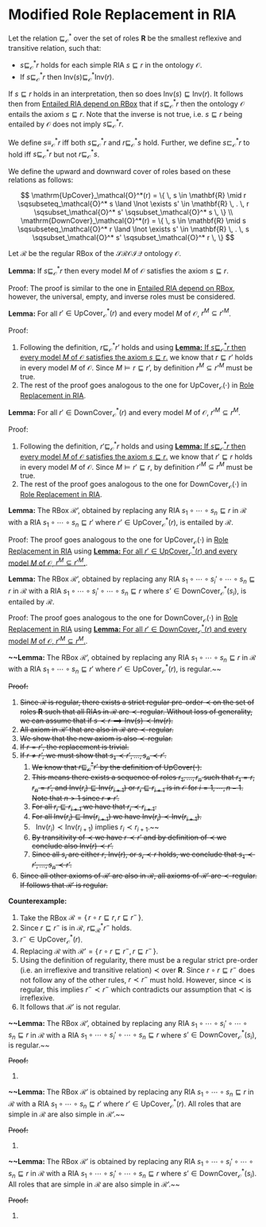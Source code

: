 # Modified Role Replacement in RIA

Let the relation $\sqsubseteq_\mathcal{O}^*$ over the set of roles $\mathbf{R}$ be the smallest reflexive and transitive relation, such that:

- $s \sqsubseteq_\mathcal{O}^* r$ holds for each simple RIA $s \sqsubseteq r$ in the ontology $\mathcal{O}$.
- If $s \sqsubseteq_\mathcal{O}^* r$ then $\mathrm{Inv}(s) \sqsubseteq_\mathcal{O}^* \mathrm{Inv}(r)$.

If $s \sqsubseteq r$ holds in an interpretation, then so does $\mathrm{Inv}(s) \sqsubseteq \mathrm{Inv}(r)$. It follows then from [Entailed RIA depend on RBox](Entailed%20RIA%20depend%20on%20RBox.md) that if $s \sqsubseteq_\mathcal{O}^* r$ then the ontology $\mathcal{O}$ entails the axiom $s \sqsubseteq r$. Note that the inverse is not true, i.e. $s \sqsubseteq r$ being entailed by $\mathcal{O}$ does not imply $s \sqsubseteq_\mathcal{O}^* r$.

We define $s \equiv_\mathcal{O}^* r$ iff both $s \sqsubseteq_\mathcal{O}^* r$ and $r \sqsubseteq_\mathcal{O}^* s$ hold. Further, we define  $s \sqsubset_\mathcal{O}^* r$ to hold iff $s \sqsubseteq_\mathcal{O}^* r$ but not $r \sqsubseteq_\mathcal{O}^* s$.

We define the upward and downward cover of roles based on these relations as follows:

$$
\mathrm{UpCover}_\mathcal{O}^*(r) = \{ \, s \in \mathbf{R} \mid r \sqsubseteq_\mathcal{O}^* s \land \lnot \exists s' \in \mathbf{R} \, . \, r \sqsubset_\mathcal{O}^* s' \sqsubset_\mathcal{O}^* s \, \} \\ \mathrm{DownCover}_\mathcal{O}^*(r) = \{ \, s \in \mathbf{R} \mid s \sqsubseteq_\mathcal{O}^* r \land \lnot \exists s' \in \mathbf{R} \, . \, s \sqsubset_\mathcal{O}^* s' \sqsubset_\mathcal{O}^* r \, \}
$$

Let $\mathcal{R}$ be the regular RBox of the $\mathcal{SROIQ}$ ontology $\mathcal{O}$.

**Lemma:** If $s \sqsubseteq_\mathcal{O}^* r$ then every model $M$ of $\mathcal{O}$ satisfies the axiom $s \sqsubseteq r$.

Proof: The proof is similar to the one in [Entailed RIA depend on RBox](Entailed%20RIA%20depend%20on%20RBox.md), however, the universal, empty, and inverse roles must be considered.

**Lemma:** For all $r' \in \mathrm{UpCover}_\mathcal{O}^*(r)$ and every model $M$ of $\mathcal{O}$, $r^M \subseteq r'^M$.

Proof:

1. Following the definition, $r \sqsubseteq_\mathcal{O}^* r’$ holds and using [**Lemma:** If $s \sqsubseteq_\mathcal{O}^* r$ then every model $M$ of $\mathcal{O}$ satisfies the axiom $s \sqsubseteq r$.](Modified%20Role%20Replacement%20in%20RIA.md)  we know that $r \sqsubseteq r’$ holds in every model $M$ of $\mathcal{O}$. Since $M \vDash r \sqsubseteq r’$, by definition $r^M \subseteq r’^M$ must be true.
2. The rest of the proof goes analogous to the one for $\mathrm{UpCover}_\mathcal{O}(\cdot)$ in [Role Replacement in RIA](Role%20Replacement%20in%20RIA.md).

**Lemma:** For all $r' \in \mathrm{DownCover}_\mathcal{O}^*(r)$ and every model $M$ of $\mathcal{O}$, $r'^M \subseteq r^M$.

Proof:

1. Following the definition, $r' \sqsubseteq_\mathcal{O}^* r$ holds and using [**Lemma:** If $s \sqsubseteq_\mathcal{O}^* r$ then every model $M$ of $\mathcal{O}$ satisfies the axiom $s \sqsubseteq r$.](Modified%20Role%20Replacement%20in%20RIA.md) we know that $r' \sqsubseteq r$ holds in every model $M$ of $\mathcal{O}$. Since $M \vDash r' \sqsubseteq r$, by definition $r'^M \subseteq r^M$ must be true.
2. The rest of the proof goes analogous to the one for $\mathrm{DownCover}_\mathcal{O}(\cdot)$ in [Role Replacement in RIA](Role%20Replacement%20in%20RIA.md).

**Lemma:** The RBox $\mathcal{R}’$, obtained by replacing any RIA $s_1 \circ \cdots \circ s_n \sqsubseteq r$ in $\mathcal{R}$ with a RIA $s_1 \circ \cdots \circ s_n \sqsubseteq r'$ where $r’ \in \mathrm{UpCover}_\mathcal{O}^*(r)$, is entailed by $\mathcal{R}$.

Proof: The proof goes analogous to the one for $\mathrm{UpCover}_\mathcal{O}(\cdot)$ in [Role Replacement in RIA](Role%20Replacement%20in%20RIA.md) using [**Lemma:** For all $r' \in \mathrm{UpCover}_\mathcal{O}^*(r)$ and every model $M$ of $\mathcal{O}$, $r^M \subseteq r'^M$.](Modified%20Role%20Replacement%20in%20RIA.md).

**Lemma:** The RBox $\mathcal{R}’$, obtained by replacing any RIA $s_1 \circ \cdots \circ s_i' \circ \cdots \circ s_n \sqsubseteq r$ in $\mathcal{R}$ with a RIA $s_1 \circ \cdots \circ s_i' \circ \cdots \circ s_n \sqsubseteq r$ where $s’ \in \mathrm{DownCover}_\mathcal{O}^*(s_i)$, is entailed by $\mathcal{R}$.

Proof: The proof goes analogous to the one for $\mathrm{DownCover}_\mathcal{O}(\cdot)$ in [Role Replacement in RIA](Role%20Replacement%20in%20RIA.md) using [**Lemma:** For all $r' \in \mathrm{DownCover}_\mathcal{O}^*(r)$ and every model $M$ of $\mathcal{O}$, $r'^M \subseteq r^M$.](Modified%20Role%20Replacement%20in%20RIA.md).

**~~Lemma:** The RBox $\mathcal{R}’$, obtained by replacing any RIA $s_1 \circ \cdots \circ s_n \sqsubseteq r$ in $\mathcal{R}$ with a RIA $s_1 \circ \cdots \circ s_n \sqsubseteq r'$ where $r’ \in \mathrm{UpCover}_\mathcal{O}^*(r)$, is regular.~~

~~Proof:~~

1. ~~Since $\mathcal{R}$ is regular, there exists a strict regular pre-order $\prec$ on the set of roles $\mathbf{R}$ such that all RIAs in $\mathcal{R}$ are $\prec$-regular. Without loss of generality, we can assume that if $s \prec r \implies \mathrm{Inv}(s) \prec \mathrm{Inv}(r)$.~~
2. ~~All axiom in $\mathcal{R}’$ that are also in $\mathcal{R}$ are $\prec$-regular.~~
3. ~~We show that the new axiom is also $\prec$-regular.~~
4. ~~If $r = r'$, the replacement is trivial.~~
5. ~~If $r \not= r’$, we must show that $s_1 \prec r', \dots, s_n \prec r'$.~~
    1. ~~We know that $r \sqsubseteq_\mathcal{O}^* r’$ by the definition of $\mathrm{UpCover}(\cdot)$.~~
    2. ~~This means there exists a sequence of roles $r_1, \dots, r_n$ such that $r_1 = r$, $r_n = r’$, and $\mathrm{Inv}(r_i) \sqsubseteq \mathrm{Inv}(r_{i + 1})$ or $r_i \sqsubseteq r_{i + 1}$ is in $\mathcal{O}$ for $i = 1, \cdots, n - 1$. Note that $n > 1$ since $r \not= r’$.~~
    3. ~~For all $r_i \sqsubseteq r_{i + 1}$ we have that $r_i \prec r_{i + 1}$.~~
    4. ~~For all $\mathrm{Inv}(r_i) \sqsubseteq \mathrm{Inv}(r_{i + 1})$ we have $\mathrm{Inv}(r_i) \prec \mathrm{Inv}(r_{i + 1})$.~~
    5. $~~\mathrm{Inv}(r_i) \prec \mathrm{Inv}(r_{i + 1})$ implies $r_i \prec r_{i + 1}$.~~
    6. ~~By transitivity of $\prec$ we have $r \prec r’$ and by definition of $\prec$ we conclude also $\mathrm{Inv}(r) \prec r’$.~~
    7. ~~Since all $s_i$ are either $r$, $\mathrm{Inv}(r)$, or $s_i \prec r$ holds, we conclude that $s_1 \prec r', \dots, s_n \prec r’$.~~
6. ~~Since all other axioms of $\mathcal{R}'$ are also in $\mathcal{R}$, all axioms of $\mathcal{R}’$ are $\prec$-regular. If follows that $\mathcal{R}'$ is regular.~~

**Counterexample:**

1. Take the RBox $\mathcal{R} = \{ \, r \circ r \sqsubseteq r, r \sqsubseteq r^- \, \}$.
2. Since $r \sqsubseteq r^-$ is in $\mathcal{R}$, $r \sqsubseteq_\mathcal{R}^* r^-$ holds.
3. $r^- \in \mathrm{UpCover}_\mathcal{O}^*(r)$.
4. Replacing $\mathcal{R}$ with $\mathcal{R}’ = \{ \, r \circ r \sqsubseteq r^- , r \sqsubseteq r^- \, \}.$
5. Using the definition of regularity, there must be a regular strict pre-order (i.e. an irreflexive and transitive relation) $\prec$ over $\mathbf{R}$. Since $r \circ r \sqsubseteq r^-$ does not follow any of the other rules,  $r \prec r^-$ must hold. However, since $\prec$ is regular, this implies $r^- \prec r^-$ which contradicts our assumption that $\prec$ is irreflexive. 
6. It follows that $\mathcal{R}’$ is not regular.

**~~Lemma:** The RBox $\mathcal{R}’$, obtained by replacing any RIA $s_1 \circ \cdots \circ s_i' \circ \cdots \circ s_n \sqsubseteq r$ in $\mathcal{R}$ with a RIA $s_1 \circ \cdots \circ s_i' \circ \cdots \circ s_n \sqsubseteq r$ where $s’ \in \mathrm{DownCover}_\mathcal{O}^*(s_i)$, is regular.~~

~~Proof:~~

1. 

**~~Lemma:** The RBox $\mathcal{R}’$ is obtained by replacing any RIA $s_1 \circ \cdots \circ s_n \sqsubseteq r$ in $\mathcal{R}$ with a RIA $s_1 \circ \cdots \circ s_n \sqsubseteq r'$ where $r’ \in \mathrm{UpCover}_\mathcal{O}^*(r)$. All roles that are simple in $\mathcal{R}$ are also simple in $\mathcal{R}’$.~~

~~Proof:~~

1. 

**~~Lemma:** The RBox $\mathcal{R}’$ is obtained by replacing any RIA $s_1 \circ \cdots \circ s_i' \circ \cdots \circ s_n \sqsubseteq r$ in $\mathcal{R}$ with a RIA $s_1 \circ \cdots \circ s_i' \circ \cdots \circ s_n \sqsubseteq r$ where $s’ \in \mathrm{DownCover}_\mathcal{O}^*(s_i)$. All roles that are simple in $\mathcal{R}$ are also simple in $\mathcal{R}’$.~~

~~Proof:~~

1.
